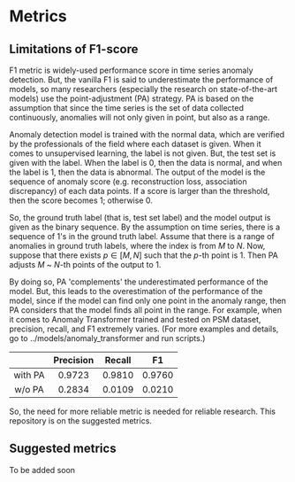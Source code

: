 # Metrics

## Limitations of F1-score
F1 metric is widely-used performance score in time series anomaly detection. But, the vanilla F1 is said to underestimate the performance of models, so many researchers (especially the research on state-of-the-art models) use the point-adjustment (PA) strategy. PA is based on the assumption that since the time series is the set of data collected continuously, anomalies will not only given in point, but also as a range.

Anomaly detection model is trained with the normal data, which are verified by the professionals of the field where each dataset is given. When it comes to unsupervised learning, the label is not given. But, the test set is given with the label. When the label is 0, then the data is normal, and when the label is 1, then the data is abnormal. The output of the model is the sequence of anomaly score (e.g. reconstruction loss, association discrepancy) of each data points. If a score is larger than the threshold, then the score becomes 1; otherwise 0.

So, the ground truth label (that is, test set label) and the model output is given as the binary sequence. By the assumption on time series, there is a sequence of 1's in the ground truth label. Assume that there is a range of anomalies in ground truth labels, where the index is from $M$ to $N$. Now, suppose that there exists $p \in [M, N]$ such that the $p$-th point is 1. Then PA adjusts $M$ ~ $N$-th points of the output to 1.

By doing so, PA 'complements' the underestimated performance of the model. But, this leads to the overestimation of the performance of the model, since if the model can find only one point in the anomaly range, then PA considers that the model finds all point in the range. For example, when it comes to Anomaly Transformer trained and tested on PSM dataset, precision, recall, and F1 extremely varies. (For more examples and details, go to ../models/anomaly_transformer and run scripts.)

| | Precision | Recall | F1 |
| :-------: | :-------: | :-----: | :-----: |
| with PA | 0.9723 | 0.9810 | 0.9760 |
| w/o PA | 0.2834 | 0.0109 | 0.0210 |

So, the need for more reliable metric is needed for reliable research. This repository is on the suggested metrics.

## Suggested metrics
To be added soon